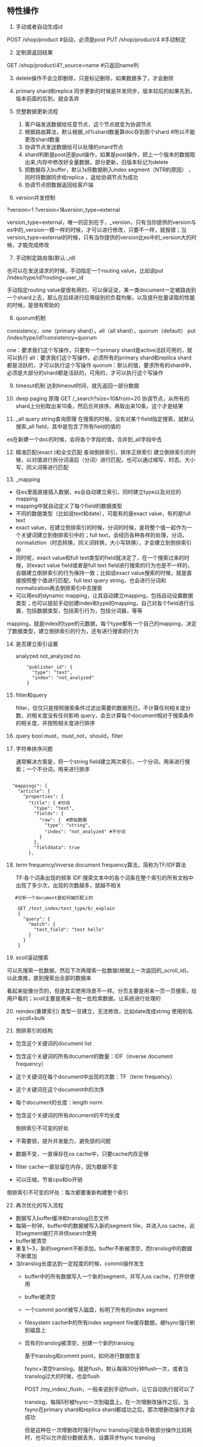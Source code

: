 ## 特性操作

1. 手动或者自动生成id

POST /shop/product  #自动，必须是post
PUT /shop/product/4 #手动制定


2. 定制源返回结果

GET /shop/product/4?_source=name #只返回name列

3. delete操作不会立即删除，只是标记删除，如果数据多了，才会删除

4. primary shard和replica 同步更新的时候是并发同步，版本较后的如果先到，版本前面的后到，就会丢弃

5. 完整数据更新流程

    1. 客户端发送数据给任意节点，这个节点就变为协调节点
    2. 根据路由算法，默认根据_id%shard数量算doc存到那个shard   #所以不能更改shard数量
    3. 协调节点发送数据给可以处理的shard节点
    4. shard判断是post还是put操作，如果是post操作，把上一个版本的数据取出来,内存中修改好全量数据，部分更新，旧版本标记为delete
    5. 把数据存入buffer，默认1s将数据刷入index segment（NTR的原因） ，同时将数据同步给replica ，返给协调节点为成功
    6. 协调节点把数据返回给客户端


6. version并发控制

?version=1
?version=1&version_type=external

version_type=external，唯一的区别在于，_version，只有当你提供的version与es中的_version一模一样的时候，才可以进行修改，只要不一样，就报错；当version_type=external的时候，只有当你提供的version比es中的_version大的时候，才能完成修改


7. 手动制定路由值(默认:_id)

也可以在发送请求的时候，手动指定一个routing value，比如说put /index/type/id?routing=user_id

手动指定routing value是很有用的，可以保证说，某一类document一定被路由到一个shard上去，那么在后续进行应用级别的负载均衡，以及提升批量读取的性能的时候，是很有帮助的


8. quorum机制

consistency，one（primary shard），all（all shard），quorum（default）
put /index/type/id?consistency=quorum

one：要求我们这个写操作，只要有一个primary shard是active活跃可用的，就可以执行
all：要求我们这个写操作，必须所有的primary shard和replica shard都是活跃的，才可以执行这个写操作
quorum：默认的值，要求所有的shard中，必须是大部分的shard都是活跃的，可用的，才可以执行这个写操作


9. timeout机制
达到timeout时间，就先返回一部分数据

10. deep paging 原理
GET /_search?size=10&from=20
协调节点，从所有的shard上分别取出来10条，然后合并排序，再取出来10条，这个才是结果

11. _all query string查询原理
在搜索的时候，没有对某个field指定搜索，就默认搜索_all field，其中是包含了所有field的值的

es在新建一个doc的时候，会将各个字段的值，合并到_all字段中去

12. 精准匹配(exact )和全文匹配
   查询倒排索引，排序正排索引
   建立倒排索引的时候，以对值进行拆分词语后（分词）进行匹配，也可以通过缩写、时态、大小写、同义词等进行匹配

13. _mapping

- 往es里面直接插入数据，es会自动建立索引，同时建立type以及对应的mapping
- mapping中就自动定义了每个field的数据类型
- 不同的数据类型（比如说text和date），可能有的是exact value，有的是full text
- exact value，在建立倒排索引的时候，分词的时候，是将整个值一起作为一个关键词建立到倒排索引中的；full text，会经历各种各样的处理，分词，normaliztion（时态转换，同义词转换，大小写转换），才会建立到倒排索引中
- 同时呢，exact value和full text类型的field就决定了，在一个搜索过来的时候，对exact value field或者是full text field进行搜索的行为也是不一样的，会跟建立倒排索引的行为保持一致；比如说exact value搜索的时候，就是直接按照整个值进行匹配，full text query string，也会进行分词和normalization再去倒排索引中去搜索
- 可以用es的dynamic mapping，让其自动建立mapping，包括自动设置数据类型；也可以提前手动创建index和type的mapping，自己对各个field进行设置，包括数据类型，包括索引行为，包括分词器，等等

mapping，就是index的type的元数据，每个type都有一个自己的mapping，决定了数据类型，建立倒排索引的行为，还有进行搜索的行为

14. 是否建立索引设置

    analyzed
    not_analyzed
    no
    
    ```
        "publisher_id": {
          "type": "text",
          "index": "not_analyzed"
        }
    ```
    
15. filter和query

    filter，仅仅只是按照搜索条件过滤出需要的数据而已，不计算任何相关度分数，对相关度没有任何影响
    query，会去计算每个document相对于搜索条件的相关度，并按照相关度进行排序
    
16. query bool must，must_not，should，filter

17. 字符串排序问题

    通常解决方案是，将一个string field建立两次索引，一个分词，用来进行搜索；一个不分词，用来进行排序

```

  "mappings": {
    "article": {
      "properties": {
        "title": { #分词
          "type": "text", 
          "fields": {
            "raw": {  #原始数据
              "type": "string",
              "index": "not_analyzed" #不分词
            }
          },
          "fielddata": true
        },
```

18. term frequency/inverse document frequency算法，简称为TF/IDF算法

    TF:各个词条出现的频率
    IDF:搜索文本中的各个词条在整个索引的所有文档中出现了多少次，出现的次数越多，就越不相关
    
```
   #分析一个document是如何被匹配上的

    GET /test_index/test_type/6/_explain
    {
      "query": {
        "match": {
          "test_field": "test hello"
        }
      }
    }
 ```

  

19. scoll滚动搜索

可以先搜索一批数据，然后下次再搜索一批数据(根据上一次返回的_scroll_id)，以此类推，直到搜索出全部的数据来

看起来挺像分页的，但是其实使用场景不一样。分页主要是用来一页一页搜索，给用户看的；scoll主要是用来一批一批检索数据，让系统进行处理的

20. reindex(重建索引) 类型一旦建立，无法修改，比如date改成string
    使用别名+scoll+bulk
    
21. 倒排索引的结构
    
- 包含这个关键词的document list
- 包含这个关键词的所有document的数量：IDF（inverse document frequency）
- 这个关键词在每个document中出现的次数：TF（term frequency）
- 这个关键词在这个document中的次序
- 每个document的长度：length norm
- 包含这个关键词的所有document的平均长度
    
  倒排索引不可变的好处

- 不需要锁，提升并发能力，避免锁的问题
- 数据不变，一直保存在os cache中，只要cache内存足够
- filter cache一直驻留在内存，因为数据不变
- 可以压缩，节省cpu和io开销

倒排索引不可变的坏处：每次都要重新构建整个索引
    
22. 再次优化的写入流程
    
- 数据写入buffer缓冲和translog日志文件
- 每隔一秒钟，buffer中的数据被写入新的segment file，并进入os cache，此时segment被打开并供search使用
- buffer被清空
- 重复1~3，新的segment不断添加，buffer不断被清空，而translog中的数据不断累加
- 当translog长度达到一定程度的时候，commit操作发生
  - buffer中的所有数据写入一个新的segment，并写入os cache，打开供使用
  - buffer被清空
  - 一个commit ponit被写入磁盘，标明了所有的index segment
  - filesystem cache中的所有index segment file缓存数据，被fsync强行刷到磁盘上
  - 现有的translog被清空，创建一个新的translog
    
    基于translog和commit point，如何进行数据恢复
    
    fsync+清空translog，就是flush，默认每隔30分钟flush一次，或者当translog过大的时候，也会flush
    
    POST /my_index/_flush，一般来说别手动flush，让它自动执行就可以了
    
    translog，每隔5秒被fsync一次到磁盘上。在一次增删改操作之后，当fsync在primary shard和replica shard都成功之后，那次增删改操作才会成功
    
    但是这种在一次增删改时强行fsync translog可能会导致部分操作比较耗时，也可以允许部分数据丢失，设置异步fsync translog
    
    
